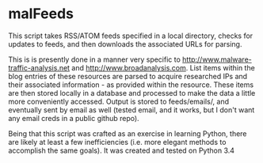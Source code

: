 # malFeeds

This script takes RSS/ATOM feeds specified in a local directory, checks for updates to feeds, and then downloads the associated URLs for parsing.

This is is presently done in a manner very specific to http://www.malware-traffic-analysis.net and http://www.broadanalysis.com. List items within the blog entries of these resources are parsed to acquire researched IPs and their associated information - as provided within the resource. These items are then stored locally in a database and processed to make the data a little more conveniently accessed. Output is stored to feeds/emails/, and eventually sent by email as well (tested email, and it works, but I don't want any email creds in a public github repo).

Being that this script was crafted as an exercise in learning Python, there are likely at least a few inefficiencies (i.e. more elegant methods to accomplish the same goals). It was created and tested on Python 3.4
